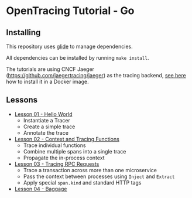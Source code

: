 # OpenTracing Tutorial - Go

## Installing

This repository uses [glide](https://github.com/Masterminds/glide) to manage dependencies.

All dependencies can be installed by running `make install`.

The tutorials are using CNCF Jaeger (https://github.com/jaegertracing/jaeger) as the tracing backend, 
[see here](../) how to install it in a Docker image.

## Lessons

* [Lesson 01 - Hello World](lesson01)
  * Instantiate a Tracer
  * Create a simple trace
  * Annotate the trace
* [Lesson 02 - Context and Tracing Functions](lesson02)
  * Trace individual functions
  * Combine multiple spans into a single trace
  * Propagate the in-process context
* [Lesson 03 - Tracing RPC Requests](lesson03)
  * Trace a transaction across more than one microservice
  * Pass the context between processes using `Inject` and `Extract`
  * Apply special `span.kind` and standard HTTP tags
* [Lesson 04 - Baggage](lesson04)
